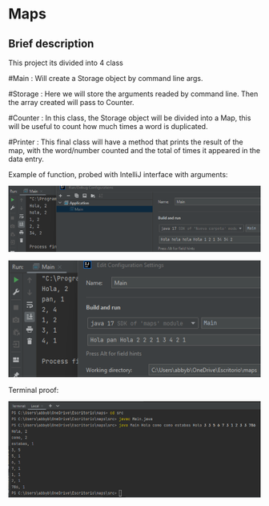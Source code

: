 # Maps

## Brief description

This project its divided into 4 class

#Main : Will create a Storage object by command line args. 

#Storage : Here we will store the arguments readed by command line. Then the array created will pass to Counter.

#Counter : In this class, the Storage object will be divided into a Map, this will be useful to count how much times a word is duplicated.

#Printer : This final class will have a method that prints the result of the map, with the word/number counted and the total of times it appeared in the data entry.


Example of function, probed with IntelliJ interface with arguments:


![img.png](img.png)


![img_1.png](img_1.png)

Terminal proof:

![img_2.png](img_2.png)